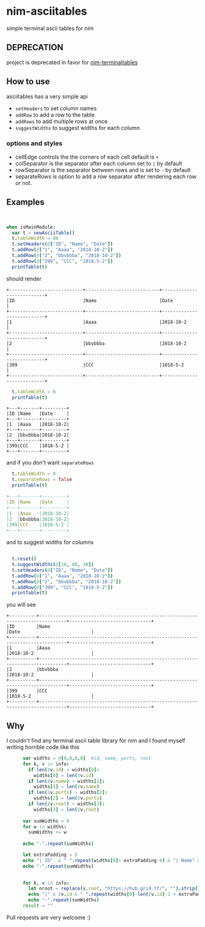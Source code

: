 # nim-asciitables
simple terminal ascii tables for nim

## DEPRECATION
project is deprecated in favor for [nim-terminaltables](https://github.com/xmonader/nim-terminaltables)

## How to use
asciitables has a very simple api

- `setHeaders` to set column names
- `addRow` to add a row to the table
- `addRows` to add multiple rows at once
- `suggestWidths` to suggest widths for each column

### options and styles
- cellEdge controls the the corners of each cell default is `+`
- colSeparator is the separator after each column set to `|` by default
- rowSeparator is the separator between rows and is set to `-` by default 
- separateRows is option to add a row separator after rendering each row or not.

## Examples

```nim


when isMainModule:
  var t = newAsciiTable()
  t.tableWidth = 80
  t.setHeaders(@["ID", "Name", "Date"])
  t.addRow(@["1", "Aaaa", "2018-10-2"])
  t.addRow(@["2", "bbvbbba", "2018-10-2"])
  t.addRow(@["399", "CCC", "1018-5-2"])
  printTable(t)


```

should render
```
+---------------------------+---------------------------+---------------------------+
|ID                         |Name                       |Date                       |
+---------------------------+---------------------------+---------------------------+
|1                          |Aaaa                       |2018-10-2                  |
+---------------------------+---------------------------+---------------------------+
|2                          |bbvbbba                    |2018-10-2                  |
+---------------------------+---------------------------+---------------------------+
|399                        |CCC                        |1018-5-2                   |
+---------------------------+---------------------------+---------------------------+

```

```nim
  t.tableWidth = 0
  printTable(t)
```
```
+---+-------+---------+
|ID |Name   |Date     |
+---+-------+---------+
|1  |Aaaa   |2018-10-2|
+---+-------+---------+
|2  |bbvbbba|2018-10-2|
+---+-------+---------+
|399|CCC    |1018-5-2 |
+---+-------+---------+
```

and if you don't want `separateRows` 

```nim
  t.tableWidth = 0
  t.separateRows = false
  printTable(t)

```

```nim
+---+-------+---------+
|ID |Name   |Date     |
+---+-------+---------+
|1  |Aaaa   |2018-10-2|
|2  |bbvbbba|2018-10-2|
|399|CCC    |1018-5-2 |
+---+-------+---------+
```
and to suggest widths for columns
```nim

  t.reset()
  t.suggestWidths(@[10, 80, 30])
  t.setHeaders(@["ID", "Name", "Date"])
  t.addRow(@["1", "Aaaa", "2018-10-2"])
  t.addRow(@["2", "bbvbbba", "2018-10-2"])
  t.addRow(@["399", "CCC", "1018-5-2"])
  printTable(t)


```
you will see 
```
+----------+--------------------------------------------------------------------------------+------------------------------+
|ID        |Name                                                                            |Date                          |
+----------+--------------------------------------------------------------------------------+------------------------------+
|1         |Aaaa                                                                            |2018-10-2                     |
+----------+--------------------------------------------------------------------------------+------------------------------+
|2         |bbvbbba                                                                         |2018-10-2                     |
+----------+--------------------------------------------------------------------------------+------------------------------+
|399       |CCC                                                                             |1018-5-2                      |
+----------+--------------------------------------------------------------------------------+------------------------------+
```

## Why
I couldn't find any terminal ascii table library for nim and I found myself writing horrible code like this 

```nim
      var widths = @[0,0,0,0]  #id, name, ports, root
      for k, v in info:
        if len($v.id) > widths[0]:
          widths[0] = len($v.id)
        if len($v.name) > widths[1]:
          widths[1] = len($v.name)
        if len($v.ports) > widths[2]:
          widths[2] = len($v.ports)
        if len($v.root) > widths[3]:
          widths[3] = len($v.root)
      
      var sumWidths = 0
      for w in widths:
        sumWidths += w
      
      echo "-".repeat(sumWidths)

      let extraPadding = 5
      echo "| ID"  & " ".repeat(widths[0]+ extraPadding-4) & "| Name" & " ".repeat(widths[1]+extraPadding-6) & "| Ports" & " ".repeat(widths[2]+extraPadding-6 ) & "| Root" &  " ".repeat(widths[3]-6)
      echo "-".repeat(sumWidths)
  

      for k, v in info:
        let nroot = replace(v.root, "https://hub.grid.tf/", "").strip()
        echo "|" & $v.id & " ".repeat(widths[0]-len($v.id)-1 + extraPadding) & "|" & v.name & " ".repeat(widths[1]-len(v.name)-1 + extraPadding) & "|" & v.ports & " ".repeat(widths[2]-len(v.ports)+extraPadding) & "|" & nroot & " ".repeat(widths[3]-len(v.root)+ extraPadding-2) & "|"
        echo "-".repeat(sumWidths)
      result = ""
```
Pull requests are very welcome :)
